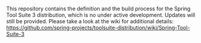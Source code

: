 This repository contains the definition and the build process for the Spring Tool Suite 3 distribution, which is no under active development. Updates will still be provided. Please take a look at the wiki for additional details: https://github.com/spring-projects/toolsuite-distribution/wiki/Spring-Tool-Suite-3
